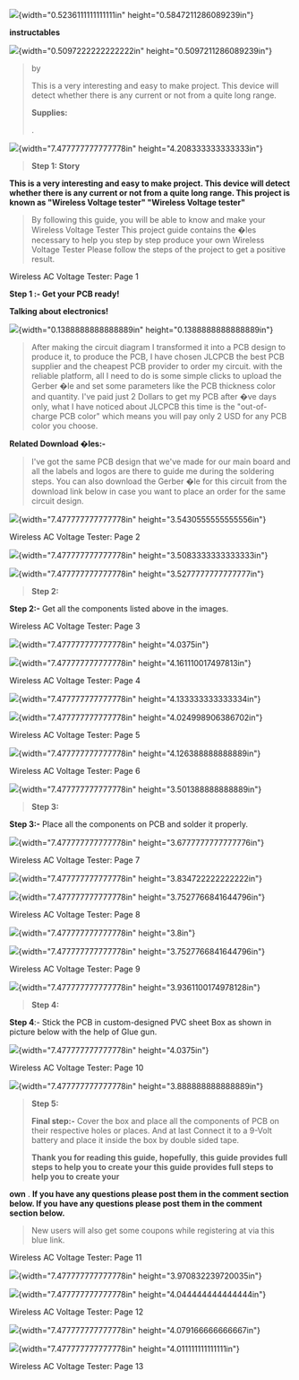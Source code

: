 ![](vertopal_4b4fe59885be437f800f66744d75b956/media/image1.png){width="0.5236111111111111in"
height="0.5847211286089239in"}

**instructables**

![](vertopal_4b4fe59885be437f800f66744d75b956/media/image2.png){width="0.5097222222222222in"
height="0.5097211286089239in"}

> by
>
> This is a very interesting and easy to make project. This device will
> detect whether there is any current or not from a quite long range.
>
> **Supplies:**
>
> .

![](vertopal_4b4fe59885be437f800f66744d75b956/media/image3.png){width="7.477777777777778in"
height="4.208333333333333in"}

> **Step 1: Story**

**This is a very interesting and easy to make project. This device will
detect whether there is any current or not from a quite long range. This
project is known as \"Wireless Voltage tester\" \"Wireless Voltage
tester\"**

> By following this guide, you will be able to know and make your
> Wireless Voltage Tester This project guide contains the �les necessary
> to help you step by step produce your own Wireless Voltage Tester
> Please follow the steps of the project to get a positive result.

Wireless AC Voltage Tester: Page 1

**Step 1 :- Get your PCB ready!**

**Talking about electronics!**

![](vertopal_4b4fe59885be437f800f66744d75b956/media/image4.png){width="0.1388888888888889in"
height="0.1388888888888889in"}

> After making the circuit diagram I transformed it into a PCB design to
> produce it, to produce the PCB, I have chosen JLCPCB the best PCB
> supplier and the cheapest PCB provider to order my circuit. with the
> reliable platform, all I need to do is some simple clicks to upload
> the Gerber �le and set some parameters like the PCB thickness color
> and quantity. I've paid just 2 Dollars to get my PCB after �ve days
> only, what I have noticed about JLCPCB this time is the
> \"out-of-charge PCB color\" which means you will pay only 2 USD for
> any PCB color you choose.

**Related Download �les:-**

> I've got the same PCB design that we've made for our main board and
> all the labels and logos are there to guide me during the soldering
> steps. You can also download the Gerber �le for this circuit from the
> download link below in case you want to place an order for the same
> circuit design.

![](vertopal_4b4fe59885be437f800f66744d75b956/media/image5.png){width="7.477777777777778in"
height="3.5430555555555556in"}

Wireless AC Voltage Tester: Page 2

![](vertopal_4b4fe59885be437f800f66744d75b956/media/image6.png){width="7.477777777777778in"
height="3.5083333333333333in"}

![](vertopal_4b4fe59885be437f800f66744d75b956/media/image7.png){width="7.477777777777778in"
height="3.5277777777777777in"}

> **Step 2:**

**Step 2:-** Get all the components listed above in the images.

Wireless AC Voltage Tester: Page 3

![](vertopal_4b4fe59885be437f800f66744d75b956/media/image8.png){width="7.477777777777778in"
height="4.0375in"}

![](vertopal_4b4fe59885be437f800f66744d75b956/media/image9.png){width="7.477777777777778in"
height="4.161110017497813in"}

Wireless AC Voltage Tester: Page 4

![](vertopal_4b4fe59885be437f800f66744d75b956/media/image10.png){width="7.477777777777778in"
height="4.133333333333334in"}

![](vertopal_4b4fe59885be437f800f66744d75b956/media/image11.png){width="7.477777777777778in"
height="4.024998906386702in"}

Wireless AC Voltage Tester: Page 5

![](vertopal_4b4fe59885be437f800f66744d75b956/media/image12.png){width="7.477777777777778in"
height="4.126388888888889in"}

Wireless AC Voltage Tester: Page 6

![](vertopal_4b4fe59885be437f800f66744d75b956/media/image13.png){width="7.477777777777778in"
height="3.501388888888889in"}

> **Step 3:**

**Step 3:-** Place all the components on PCB and solder it properly.

![](vertopal_4b4fe59885be437f800f66744d75b956/media/image14.png){width="7.477777777777778in"
height="3.6777777777777776in"}

Wireless AC Voltage Tester: Page 7

![](vertopal_4b4fe59885be437f800f66744d75b956/media/image15.png){width="7.477777777777778in"
height="3.834722222222222in"}

![](vertopal_4b4fe59885be437f800f66744d75b956/media/image16.png){width="7.477777777777778in"
height="3.7527766841644796in"}

Wireless AC Voltage Tester: Page 8

![](vertopal_4b4fe59885be437f800f66744d75b956/media/image17.png){width="7.477777777777778in"
height="3.8in"}

![](vertopal_4b4fe59885be437f800f66744d75b956/media/image16.png){width="7.477777777777778in"
height="3.7527766841644796in"}

Wireless AC Voltage Tester: Page 9

![](vertopal_4b4fe59885be437f800f66744d75b956/media/image18.png){width="7.477777777777778in"
height="3.9361100174978128in"}

> **Step 4:**

**Step 4**:- Stick the PCB in custom-designed PVC sheet Box as shown in
picture below with the help of Glue gun.

![](vertopal_4b4fe59885be437f800f66744d75b956/media/image19.png){width="7.477777777777778in"
height="4.0375in"}

Wireless AC Voltage Tester: Page 10

![](vertopal_4b4fe59885be437f800f66744d75b956/media/image20.png){width="7.477777777777778in"
height="3.888888888888889in"}

> **Step 5:**
>
> **Final step:-** Cover the box and place all the components of PCB on
> their respective holes or places. And at last Connect it to a 9-Volt
> battery and place it inside the box by double sided tape.
>
> **Thank you for reading this guide, hopefully**, **this guide provides
> full steps to help you to create your this guide provides full steps
> to help you to create your**

**own** . **If you have any questions please post them in the comment
section below. If you have any questions please post them in the comment
section below.**

> New users will also get some coupons while registering at via this
> blue link.

Wireless AC Voltage Tester: Page 11

![](vertopal_4b4fe59885be437f800f66744d75b956/media/image21.png){width="7.477777777777778in"
height="3.970832239720035in"}

![](vertopal_4b4fe59885be437f800f66744d75b956/media/image22.png){width="7.477777777777778in"
height="4.044444444444444in"}

Wireless AC Voltage Tester: Page 12

![](vertopal_4b4fe59885be437f800f66744d75b956/media/image23.png){width="7.477777777777778in"
height="4.079166666666667in"}

![](vertopal_4b4fe59885be437f800f66744d75b956/media/image24.png){width="7.477777777777778in"
height="4.011111111111111in"}

Wireless AC Voltage Tester: Page 13
